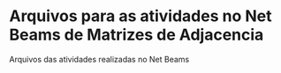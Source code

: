 # Arquivos para as atividades no Net Beams de Matrizes de Adjacencia
Arquivos das atividades realizadas no Net Beams
